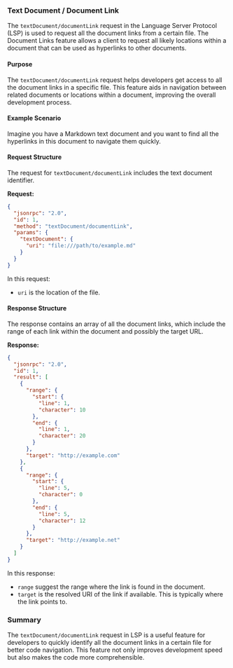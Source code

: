 ### Text Document / Document Link

The `textDocument/documentLink` request in the Language Server Protocol (LSP) is used to request all the document links from a certain file. The Document Links feature allows a client to request all likely locations within a document that can be used as hyperlinks to other documents.

#### Purpose

The `textDocument/documentLink` request helps developers get access to all the document links in a specific file. This feature aids in navigation between related documents or locations within a document, improving the overall development process.

#### Example Scenario

Imagine you have a Markdown text document and you want to find all the hyperlinks in this document to navigate them quickly.

#### Request Structure

The request for `textDocument/documentLink` includes the text document identifier.

**Request:**

```json
{
  "jsonrpc": "2.0",
  "id": 1,
  "method": "textDocument/documentLink",
  "params": {
    "textDocument": {
      "uri": "file:///path/to/example.md"
    }
  }
}
```
In this request:
- `uri` is the location of the file.

#### Response Structure

The response contains an array of all the document links, which include the range of each link within the document and possibly the target URL.

**Response:**

```json
{
  "jsonrpc": "2.0",
  "id": 1,
  "result": [
    {
      "range": {
        "start": {
          "line": 1,
          "character": 10
        },
        "end": {
          "line": 1,
          "character": 20
        }
      },
      "target": "http://example.com"
    },
    {
      "range": {
        "start": {
          "line": 5,
          "character": 0
        },
        "end": {
          "line": 5,
          "character": 12
        }
      },
      "target": "http://example.net"
    }
  ]
}
```
In this response:
- `range` suggest the range where the link is found in the document.
- `target` is the resolved URI of the link if available. This is typically where the link points to.

### Summary

The `textDocument/documentLink` request in LSP is a useful feature for developers to quickly identify all the document links in a certain file for better code navigation. This feature not only improves development speed but also makes the code more comprehensible.